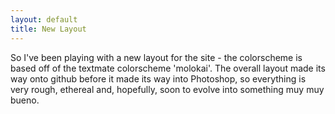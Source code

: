 ```yaml
---
layout: default
title: New Layout
---
```


So I've been playing with a new layout for the site - 
the colorscheme is based off of the textmate colorscheme 'molokai'.
The overall layout made its way onto github before it made its
way into Photoshop, so everything is very rough, ethereal and, hopefully,
soon to evolve into something muy muy bueno.
